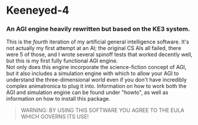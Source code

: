 # Keeneyed-4
### An AGI engine heavily rewritten but based on the KE3 system.  
This is the *fourth* iteration of my artificial general intelligence software. It's not actually my first attempt at an AI; the original CS AIs all failed, there were 5 of those, and I wrote several spinoff tests that worked decently well, but this is my first fully functional AGI engine.  
Not only does this engine incorporate the science-fiction concept of AGI, but it also includes a simulation engine with which to allow your AGI to understand the three-dimensional world even if you don't have incredibly complex animatronica to plug it into. Information on how to work both the AGI and simulation engine can be found under "howto", as well as information on how to install this package.  
> WARNING: BY USING THIS SOFTWARE YOU AGREE TO THE EULA WHICH GOVERNS ITS USE!  
